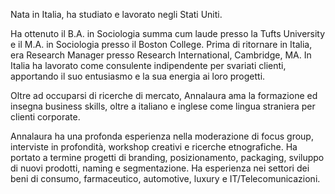 Nata in Italia, ha studiato e lavorato negli Stati Uniti.

Ha ottenuto il B.A. in Sociologia summa cum laude presso la Tufts University e il M.A. in Sociologia presso il Boston College. Prima di ritornare in Italia, era Research Manager presso Research International, Cambridge, MA. In Italia ha lavorato come consulente indipendente per svariati clienti, apportando il suo entusiasmo e la sua energia ai loro progetti.

Oltre ad occuparsi di ricerche di mercato, Annalaura ama la formazione ed insegna business skills, oltre a italiano e inglese come lingua straniera per clienti corporate.

Annalaura ha una profonda esperienza nella moderazione di focus group, interviste in profondità, workshop creativi e ricerche etnografiche. Ha portato a termine progetti di branding, posizionamento, packaging, sviluppo di nuovi prodotti, naming e segmentazione. Ha esperienza nei settori dei beni di consumo, farmaceutico, automotive, luxury e IT/Telecomunicazioni.

